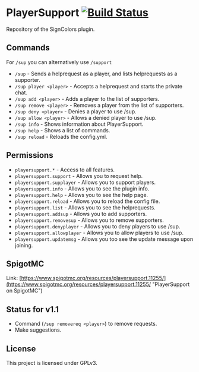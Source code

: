 PlayerSupport [![Build Status](https://travis-ci.org/Pixelhash/PlayerSupport.svg?branch=master)](https://travis-ci.org/Pixelhash/PlayerSupport)
================================================================================================================================================

Repository of the SignColors plugin.

## Commands

For `/sup` you can alternatively use `/support`

- `/sup` - Sends a helprequest as a player, and lists helprequests as a supporter.
- `/sup player <player>` - Accepts a helprequest and starts the private chat.
- `/sup add <player>` - Adds a player to the list of supporters.
- `/sup remove <player>` - Removes a player from the list of supporters.
- `/sup deny <player>` - Denies a player to use /sup.
- `/sup allow <player>` - Allows a denied player to use /sup.
- `/sup info` - Shows information about PlayerSupport.
- `/sup help` - Shows a list of commands.
- `/sup reload` - Reloads the config.yml.

## Permissions

- `playersupport.*` - Access to all features.
- `playersupport.support` - Allows you to request help.
- `playersupport.supplayer` - Allows you to support players.
- `playersupport.info` - Allows you to see the plugin info.
- `playersupport.help` - Allows you to see the help page.
- `playersupport.reload` - Allows you to reload the config file.
- `playersupport.list` - Allows you to see the helprequests.
- `playersupport.addsup` - Allows you to add supporters.
- `playersupport.removesup` - Allows you to remove supporters.
- `playersupport.denyplayer` - Allows you to deny players to use /sup.
- `playersupport.allowplayer` - Allows you to allow players to use /sup.
- `playersupport.updatemsg` - Allows you too see the update message upon joining.

## SpigotMC

Link: [https://www.spigotmc.org/resources/playersupport.11255/](https://www.spigotmc.org/resources/playersupport.11255/ "PlayerSupport on SpigotMC")

## Status for v1.1

 * Command (`/sup removereq <player>`) to remove requests.
 * Make suggestions.

## License

This project is licensed under GPLv3.
